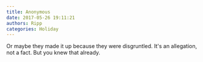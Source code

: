 ```yaml
---
title: Anonymous
date: 2017-05-26 19:11:21
authors: Ripp
categories: Holiday
---
```


 Or maybe they made it up because they were disgruntled. It's an allegation, not a fact. But you knew that already.